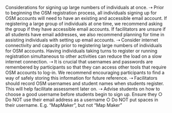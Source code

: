Considerations for signing up large numbers of individuals at once.
⇢ Prior to beginning the OSM registration process, all individuals signing up for OSM accounts will
need to have an existing and accessible email account. If registering a large group of individuals
at one time, we recommend asking the group if they have accessible email accounts. If
facilitators are unsure if all students have email addresses, we also recommend planning for
time in assisting individuals with setting up email accounts.
⇢ Consider internet connectivity and capacity prior to registering large numbers of individuals for
OSM accounts. Having individuals taking turns to register or running registration simultaneous to
other activities can reduce the load on a slow internet connection.
⇢ It is crucial that usernames and passwords are remembered by participants so that they can
access other tools that require OSM accounts to log-in. We recommend encouraging participants
to find a way of safely storing this information for future reference.
⇢ Facilitators should record OSM usernames and student names when students register. This will
help facilitate assessment later on.
⇢ Advise students on how to choose a good username before students begin to sign up. Ensure
they
○ Do NOT use their email address as a username
○ Do NOT put spaces in their username. E.g. “MapMaker”, but not “Map Maker”
